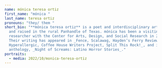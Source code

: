```yaml
---
name: mónica teresa ortiz
first_name: "mónica "
last_name: teresa ortiz
pronouns: "they/ them "
short_bio: "**mónica teresa ortiz** is a poet and interdisciplinary artist born
  and raised in the rural Panhandle of Texas. mónica has been a visiting
  researcher with the Center for Arts, Design, and Social Research in 2022.
  Their writing has appeared in _Fence, Scalawag, Hayden’s Ferry Review,
  Hyperallergic, Coffee House Writers Project, Split This Rock!_, and in the
  anthology, _Night of Screams: Latino Horror Stories_."
portraits:
  - media: 2022/10/monica-teresa-ortiz
---
```

